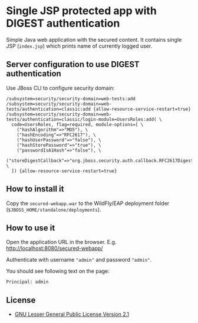 # Single JSP protected app with DIGEST authentication

Simple Java web application with the secured content. It contains single JSP (`index.jsp`) which prints name of currently logged user.

## Server configuration to use DIGEST authentication

Use JBoss CLI to configure security domain:

    /subsystem=security/security-domain=web-tests:add
    /subsystem=security/security-domain=web-tests/authentication=classic:add {allow-resource-service-restart=true}
    /subsystem=security/security-domain=web-tests/authentication=classic/login-module=UsersRoles:add( \
      code=UsersRoles, flag=required, module-options=[ \
        ("hashAlgorithm"=>"MD5"), \
        ("hashEncoding"=>"RFC2617"), \
        ("hashUserPassword"=>"false"), \
        ("hashStorePassword"=>"true"), \
        ("passwordIsA1Hash"=>"false"), \
        ("storeDigestCallback"=>"org.jboss.security.auth.callback.RFC2617Digest") \
      ]) {allow-resource-service-restart=true}


## How to install it

Copy the `secured-webapp.war` to the WildFly/EAP deployment folder (`$JBOSS_HOME/standalone/deployments`).

## How to use it

Open the application URL in the browser. E.g. [http://localhost:8080/secured-webapp/](http://localhost:8080/secured-webapp/)

Authenticate with username `"admin"` and password `"admin"`.

You should see following text on the page:

    Principal: admin

## License

* [GNU Lesser General Public License Version 2.1](http://www.gnu.org/licenses/lgpl-2.1-standalone.html)
